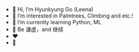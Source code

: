 - 👋 Hi, I’m Hyunkyung Go (Leena)
- 👀 I’m interested in Palmtrees, Climbing and etc.!
- 🌱 I’m currently learning Python, ML
- 💖 Be 谦虚，and 继续
- ❤
- 🙏

<!---
Leena-GO/Leena-GO is a ✨ special ✨ repository because its `README.md` (this file) appears on your GitHub profile.
You can click the Preview link to take a look at your changes.
--->
